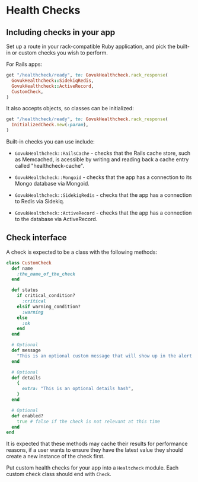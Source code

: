 # Health Checks

## Including checks in your app

Set up a route in your rack-compatible Ruby application, and pick the built-in
or custom checks you wish to perform.

For Rails apps:

```ruby
get "/healthcheck/ready", to: GovukHealthcheck.rack_response(
  GovukHealthcheck::SidekiqRedis,
  GovukHealthcheck::ActiveRecord,
  CustomCheck,
)
```

It also accepts objects, so classes can be initialized:

```ruby
get "/healthcheck/ready", to: GovukHealthcheck.rack_response(
  InitializedCheck.new(:param),
)
```

Built-in checks you can use include:

- `GovukHealthcheck::RailsCache` - checks that the Rails cache store, such as Memcached, is acessible by writing and reading back a cache entry called "healthcheck-cache".

- `GovukHealthcheck::Mongoid` - checks that the app has a connection to its Mongo database via Mongoid.

- `GovukHealthcheck::SidekiqRedis` - checks that the app has a connection to Redis via Sidekiq.

- `GovukHealthcheck::ActiveRecord` - checks that the app has a connection to the database via ActiveRecord.

## Check interface

A check is expected to be a class with the following methods:

```ruby
class CustomCheck
  def name
    :the_name_of_the_check
  end

  def status
    if critical_condition?
      :critical
    elsif warning_condition?
      :warning
    else
      :ok
    end
  end

  # Optional
  def message
    "This is an optional custom message that will show up in the alert in Icinga"
  end

  # Optional
  def details
    {
      extra: "This is an optional details hash",
    }
  end

  # Optional
  def enabled?
    true # false if the check is not relevant at this time
  end
end
```

It is expected that these methods may cache their results for performance
reasons, if a user wants to ensure they have the latest value they should
create a new instance of the check first.

Put custom health checks for your app into a `Healtcheck` module. Each custom check class should end with `Check`.
